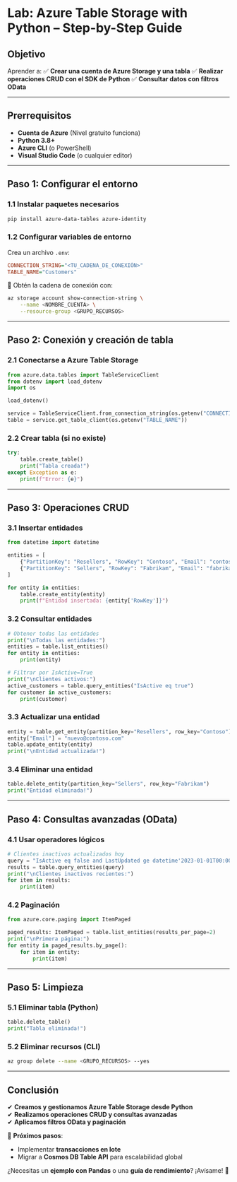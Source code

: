 # **Lab: Azure Table Storage with Python – Step-by-Step Guide**

## **Objetivo**
Aprender a:
✅ **Crear una cuenta de Azure Storage y una tabla**
✅ **Realizar operaciones CRUD con el SDK de Python**
✅ **Consultar datos con filtros OData**

---

## **Prerrequisitos**
- **Cuenta de Azure** (Nivel gratuito funciona)
- **Python 3.8+**
- **Azure CLI** (o PowerShell)
- **Visual Studio Code** (o cualquier editor)

---

## **Paso 1: Configurar el entorno**

### **1.1 Instalar paquetes necesarios**
```bash
pip install azure-data-tables azure-identity
```

### **1.2 Configurar variables de entorno**
Crea un archivo `.env`:
```ini
CONNECTION_STRING="<TU_CADENA_DE_CONEXIÓN>"
TABLE_NAME="Customers"
```
📌 Obtén la cadena de conexión con:
```bash
az storage account show-connection-string \
    --name <NOMBRE_CUENTA> \
    --resource-group <GRUPO_RECURSOS>
```

---

## **Paso 2: Conexión y creación de tabla**

### **2.1 Conectarse a Azure Table Storage**
```python
from azure.data.tables import TableServiceClient
from dotenv import load_dotenv
import os

load_dotenv()

service = TableServiceClient.from_connection_string(os.getenv("CONNECTION_STRING"))
table = service.get_table_client(os.getenv("TABLE_NAME"))
```

### **2.2 Crear tabla (si no existe)**
```python
try:
    table.create_table()
    print("Tabla creada!")
except Exception as e:
    print(f"Error: {e}")
```

---

## **Paso 3: Operaciones CRUD**

### **3.1 Insertar entidades**
```python
from datetime import datetime

entities = [
    {"PartitionKey": "Resellers", "RowKey": "Contoso", "Email": "contoso@example.com", "IsActive": True, "LastUpdated": datetime.now()},
    {"PartitionKey": "Sellers", "RowKey": "Fabrikam", "Email": "fabrikam@example.com", "IsActive": False, "LastUpdated": datetime.now()}
]

for entity in entities:
    table.create_entity(entity)
    print(f"Entidad insertada: {entity['RowKey']}")
```

### **3.2 Consultar entidades**
```python
# Obtener todas las entidades
print("\nTodas las entidades:")
entities = table.list_entities()
for entity in entities:
    print(entity)

# Filtrar por IsActive=True
print("\nClientes activos:")
active_customers = table.query_entities("IsActive eq true")
for customer in active_customers:
    print(customer)
```

### **3.3 Actualizar una entidad**
```python
entity = table.get_entity(partition_key="Resellers", row_key="Contoso")
entity["Email"] = "nuevo@contoso.com"
table.update_entity(entity)
print("\nEntidad actualizada!")
```

### **3.4 Eliminar una entidad**
```python
table.delete_entity(partition_key="Sellers", row_key="Fabrikam")
print("Entidad eliminada!")
```

---

## **Paso 4: Consultas avanzadas (OData)**

### **4.1 Usar operadores lógicos**
```python
# Clientes inactivos actualizados hoy
query = "IsActive eq false and LastUpdated ge datetime'2023-01-01T00:00:00Z'"
results = table.query_entities(query)
print("\nClientes inactivos recientes:")
for item in results:
    print(item)
```

### **4.2 Paginación**
```python
from azure.core.paging import ItemPaged

paged_results: ItemPaged = table.list_entities(results_per_page=2)
print("\nPrimera página:")
for entity in paged_results.by_page():
    for item in entity:
        print(item)
```

---

## **Paso 5: Limpieza**

### **5.1 Eliminar tabla (Python)**
```python
table.delete_table()
print("Tabla eliminada!")
```

### **5.2 Eliminar recursos (CLI)**
```bash
az group delete --name <GRUPO_RECURSOS> --yes
```

---

## **Conclusión**
✔ **Creamos y gestionamos Azure Table Storage desde Python**  
✔ **Realizamos operaciones CRUD y consultas avanzadas**  
✔ **Aplicamos filtros OData y paginación**  

🚀 **Próximos pasos**:  
- Implementar **transacciones en lote**  
- Migrar a **Cosmos DB Table API** para escalabilidad global  

¿Necesitas un **ejemplo con Pandas** o una **guía de rendimiento**? ¡Avísame! 🎯
